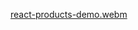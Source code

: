 [react-products-demo.webm](https://github.com/user-attachments/assets/2802f06a-b639-49af-a275-016cddab2adc)

